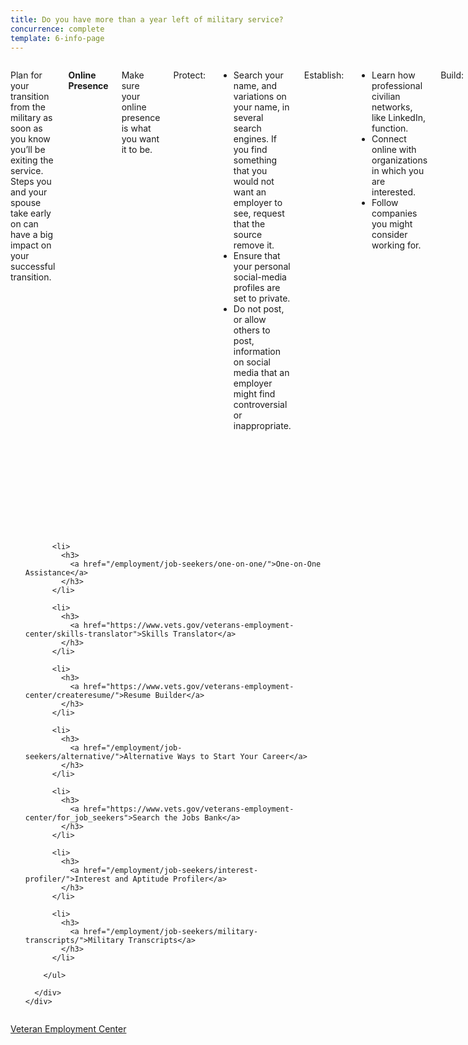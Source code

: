 ```yaml
---
title: Do you have more than a year left of military service?
concurrence: complete
template: 6-info-page
---
```


<div class="main" role="main" markdown="0">

<div class="section one" markdown="0">
<div class="primary" markdown="0">
<div class="row" markdown="0">
<div class="small-12 columns" markdown="1">

Plan for your transition from the military as soon as you know you’ll be exiting the service. Steps you and your spouse take early on can have a big impact on your successful transition.

**Online Presence**

Make sure your online presence is what you want it to be.

Protect:
- Search your name, and variations on your name, in several search engines. If you find something that you would not want an employer to see, request that the source remove it. 
- Ensure that your personal social-media profiles are set to private.
- Do not post, or allow others to post, information on social media that an employer might find controversial or inappropriate.

Establish:
- Learn how professional civilian networks, like LinkedIn, function. 
- Connect online with organizations in which you are interested. 
- Follow companies you might consider working for.

Build:
- Start establishing your network long before you begin your job search.
- Maintain your network presence. Regularly contribute to your network page with thoughtful, professional content, or share the professional content of others you find interesting. 

**Consider More Education**

- Decide if pursuing a college degree, an advanced degree, or a vocational technical degree is the right path for you. 
- Begin researching schools and programs that will help you reach your goals.
- Consider [alternative options](/employment/job-seekers/alternative/) such as on-the-job training or an apprenticeship. 
- Research how to access your [GI Bill benefits](/education/gi-bill/) and the financial impact of pursuing an education versus a career. 


**Résumé Building**

Your résumé is a living document. Visit a [VA Employment Center](/veterans-employment-center/) and get help preparing yours in the right format for the type of job you want.

Basic tips:
- Your résumé should be one to two pages for every ten years of work experience. The exception to this rule is for a [Federal Job Application](/job-resources-federal-employment). 
- Build your general résumé, following a standard format. Your post-education office will have more information as well as sample résumé templates.
- Keep your résumé updated during your military career.
- Have a basic cover letter for each résumé type

**Ramp Up Before You Begin Searching for a Job**

Start a list of fields that interest you. A resource for this is the [Interest Profiler](/employment/job-seekers/interest-profiler/).


</div>
</div>
</div>

<div class="navigation">
  <div class="row">
    <div class="small-12 columns">
        <ul class="small-block-grid-1 medium-block-grid-3 cards small">

          <li>
            <h3>
              <a href="/employment/job-seekers/one-on-one/">One-on-One Assistance</a>
            </h3>
          </li>

          <li>
            <h3>
              <a href="https://www.vets.gov/veterans-employment-center/skills-translator">Skills Translator</a>
            </h3>
          </li>  

          <li>
            <h3>
              <a href="https://www.vets.gov/veterans-employment-center/createresume/">Resume Builder</a>
            </h3>
          </li>

          <li>
            <h3>
              <a href="/employment/job-seekers/alternative/">Alternative Ways to Start Your Career</a>
            </h3>
          </li>  

          <li>
            <h3>
              <a href="https://www.vets.gov/veterans-employment-center/for_job_seekers">Search the Jobs Bank</a>
            </h3>
          </li>

          <li>
            <h3>
              <a href="/employment/job-seekers/interest-profiler/">Interest and Aptitude Profiler</a>
            </h3>
          </li>

          <li>
            <h3>
              <a href="/employment/job-seekers/military-transcripts/">Military Transcripts</a>
            </h3>
          </li>    

        </ul>  

      </div>
    </div>  
  </div>

  </div>
</div>

<div class="action-bar">
  <div class="row">
    <div class="small-12 columns">
      <a class="usa-button-primary" href="https://www.vets.gov/veterans-employment-center/">Veteran Employment Center</a>
    </div>
  </div>
</div>

